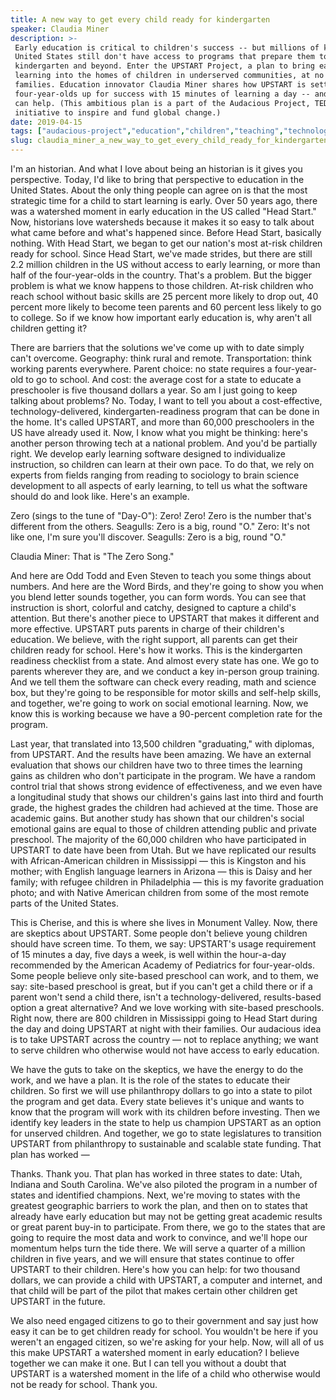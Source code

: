 ```yaml
---
title: A new way to get every child ready for kindergarten
speaker: Claudia Miner
description: >-
 Early education is critical to children's success -- but millions of kids in the
 United States still don't have access to programs that prepare them to thrive in
 kindergarten and beyond. Enter the UPSTART Project, a plan to bring early
 learning into the homes of children in underserved communities, at no cost to
 families. Education innovator Claudia Miner shares how UPSTART is setting
 four-year-olds up for success with 15 minutes of learning a day -- and how you
 can help. (This ambitious plan is a part of the Audacious Project, TED's
 initiative to inspire and fund global change.)
date: 2019-04-15
tags: ["audacious-project","education","children","teaching","technology","parenting"]
slug: claudia_miner_a_new_way_to_get_every_child_ready_for_kindergarten
---
```


I'm an historian. And what I love about being an historian is it gives you
perspective. Today, I'd like to bring that perspective to education in the United States.
About the only thing people can agree on is that the most strategic time for a child to
start learning is early. Over 50 years ago, there was a watershed moment in early
education in the US called "Head Start." Now, historians love watersheds because it makes
it so easy to talk about what came before and what's happened since. Before Head Start,
basically nothing. With Head Start, we began to get our nation's most at-risk children
ready for school. Since Head Start, we've made strides, but there are still 2.2 million
children in the US without access to early learning, or more than half of the
four-year-olds in the country. That's a problem. But the bigger problem is what we know
happens to those children. At-risk children who reach school without basic skills are 25
percent more likely to drop out, 40 percent more likely to become teen parents and 60
percent less likely to go to college. So if we know how important early education is, why
aren't all children getting it?

There are barriers that the solutions we've come up with to date simply can't overcome.
Geography: think rural and remote. Transportation: think working parents everywhere.
Parent choice: no state requires a four-year-old to go to school. And cost: the average
cost for a state to educate a preschooler is five thousand dollars a year. So am I just
going to keep talking about problems? No. Today, I want to tell you about a
cost-effective, technology-delivered, kindergarten-readiness program that can be done in
the home. It's called UPSTART, and more than 60,000 preschoolers in the US have already
used it. Now, I know what you might be thinking: here's another person throwing tech at a
national problem. And you'd be partially right. We develop early learning software
designed to individualize instruction, so children can learn at their own pace. To do
that, we rely on experts from fields ranging from reading to sociology to brain science
development to all aspects of early learning, to tell us what the software should do and
look like. Here's an example.

Zero (sings to the tune of "Day-O"): Zero! Zero! Zero is the number that's different from
the others. Seagulls: Zero is a big, round "O." Zero: It's not like one, I'm sure you'll
discover. Seagulls: Zero is a big, round "O."

Claudia Miner: That is "The Zero Song."

And here are Odd Todd and Even Steven to teach you some things about numbers. And here are
the Word Birds, and they're going to show you when you blend letter sounds together, you
can form words. You can see that instruction is short, colorful and catchy, designed to
capture a child's attention. But there's another piece to UPSTART that makes it different
and more effective. UPSTART puts parents in charge of their children's education. We
believe, with the right support, all parents can get their children ready for
school. Here's how it works. This is the kindergarten readiness checklist from a state. And
almost every state has one. We go to parents wherever they are, and we conduct a key
in-person group training. And we tell them the software can check every reading, math and
science box, but they're going to be responsible for motor skills and self-help skills,
and together, we're going to work on social emotional learning. Now, we know this is
working because we have a 90-percent completion rate for the program.

Last year, that translated into 13,500 children "graduating," with diplomas, from UPSTART.
And the results have been amazing. We have an external evaluation that shows our children
have two to three times the learning gains as children who don't participate in the
program. We have a random control trial that shows strong evidence of effectiveness, and
we even have a longitudinal study that shows our children's gains last into third and
fourth grade, the highest grades the children had achieved at the time. Those are academic
gains. But another study has shown that our children's social emotional gains are equal to
those of children attending public and private preschool. The majority of the 60,000
children who have participated in UPSTART to date have been from Utah. But we have
replicated our results with African-American children in Mississippi — this is Kingston
and his mother; with English language learners in Arizona — this is Daisy and her family;
with refugee children in Philadelphia — this is my favorite graduation photo; and with
Native American children from some of the most remote parts of the United
States.

This is Cherise, and this is where she lives in Monument Valley. Now, there are skeptics
about UPSTART. Some people don't believe young children should have screen time. To them,
we say: UPSTART's usage requirement of 15 minutes a day, five days a week, is well within
the hour-a-day recommended by the American Academy of Pediatrics for four-year-olds. Some
people believe only site-based preschool can work, and to them, we say: site-based
preschool is great, but if you can't get a child there or if a parent won't send a child
there, isn't a technology-delivered, results-based option a great alternative? And we love
working with site-based preschools. Right now, there are 800 children in Mississippi going
to Head Start during the day and doing UPSTART at night with their families. Our audacious
idea is to take UPSTART across the country — not to replace anything; we want to serve
children who otherwise would not have access to early education.

We have the guts to take on the skeptics, we have the energy to do the work, and we have a
plan. It is the role of the states to educate their children. So first we will use
philanthropy dollars to go into a state to pilot the program and get data. Every state
believes it's unique and wants to know that the program will work with its children before
investing. Then we identify key leaders in the state to help us champion UPSTART as an
option for unserved children. And together, we go to state legislatures to transition
UPSTART from philanthropy to sustainable and scalable state funding. That plan has worked
—

Thanks. Thank you. That plan has worked in three states to date: Utah, Indiana and South
Carolina. We've also piloted the program in a number of states and identified champions.
Next, we're moving to states with the greatest geographic barriers to work the plan, and
then on to states that already have early education but may not be getting great academic
results or great parent buy-in to participate. From there, we go to the states that are
going to require the most data and work to convince, and we'll hope our momentum helps
turn the tide there. We will serve a quarter of a million children in five years, and we
will ensure that states continue to offer UPSTART to their children. Here's how you can
help: for two thousand dollars, we can provide a child with UPSTART, a computer and
internet, and that child will be part of the pilot that makes certain other children get
UPSTART in the future.

We also need engaged citizens to go to their government and say just how easy it can be to
get children ready for school. You wouldn't be here if you weren't an engaged citizen, so
we're asking for your help. Now, will all of us this make UPSTART a watershed moment in
early education? I believe together we can make it one. But I can tell you without a doubt
that UPSTART is a watershed moment in the life of a child who otherwise would not be ready
for school. Thank you.

<!--
ad_duration=3.33
comment_count=31
event="TED2019"
external_start_time=0
has_talk_citation=0
intro_duration=11.82
is_subtitle_required="False"
is_talk_featured="True"
language="en"
language_swap="False"
native_language="en"
number_of_related_talks=6
number_of_speakers=1
number_of_subtitled_videos=20
number_of_tags=6
number_of_talk_download_languages=20
number_of_talk_more_resources=1
number_of_talk_recommendations=0
number_of_talks_take_actions=2
post_ad_duration=0.83
published_timestamp="2019-07-17 14:51:16"
recording_date="2019-04-15"
speaker_description="Early education innovator"
speaker_is_published=1
speaker_name="Claudia Miner"
talk_name="A new way to get every child ready for kindergarten"
talks_tags=["audacious-project","education","children","teaching","technology","parenting"]
url_audio="https://download.ted.com/talks/ClaudiaMiner_2019.mp3?apikey=acme-roadrunner"
url_photo_speaker="https://pe.tedcdn.com/images/ted/249a0abba5474fa3910e056222e22f356187d4b5_254x191.jpg"
url_photo_talk="https://s3.amazonaws.com/talkstar-photos/uploads/a9856bc4-3000-46fc-b97c-9ca9edad0007/ClaudiaMiner_2019-embed.jpg"
url_webpage="https://www.ted.com/talks/claudia_miner_a_new_way_to_get_every_child_ready_for_kindergarten"
video_type_name="TED Stage Talk"
-->